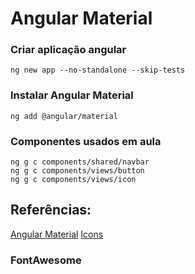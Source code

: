 # Angular Material

### Criar aplicação angular
    ng new app --no-standalone --skip-tests

### Instalar Angular Material
    ng add @angular/material

### Componentes usados em aula
    ng g c components/shared/navbar
    ng g c components/views/button
    ng g c components/views/icon

## Referências: 
[Angular Material](https://material.angular.io/)
[Icons](https://www.angularjswiki.com/angular/angular-material-icons-list-mat-icon-list/#mat-icon-list-category-images)

### FontAwesome
  <link rel="stylesheet" href="https://pro.fontawesome.com/releases/v5.10.0/css/all.css"
    integrity="sha384-AYmEC3Yw5cVb3ZcuHtOA93w35dYTsvhLPVnYs9eStHfGJvOvKxVfELGroGkvsg+p" crossorigin="anonymous" />
  <link rel="stylesheet" href="https://cdnjs.cloudflare.com/ajax/libs/font-awesome/6.4.0/css/all.min.css">
